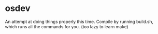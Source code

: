 # osdev
An attempt at doing things properly this time. Compile by running build.sh, which runs all the commands for you. (too lazy to learn make)